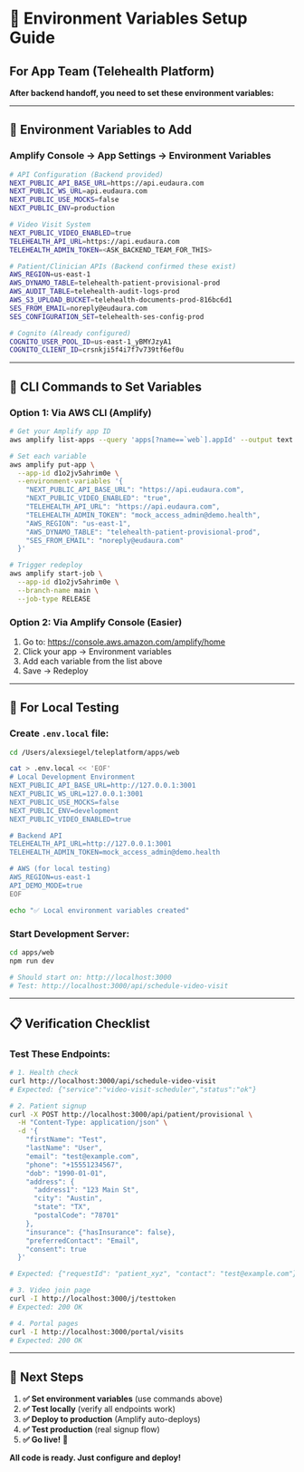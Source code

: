# 🔧 Environment Variables Setup Guide

## For App Team (Telehealth Platform)

**After backend handoff, you need to set these environment variables:**

---

## 📝 **Environment Variables to Add**

### **Amplify Console → App Settings → Environment Variables**

```bash
# API Configuration (Backend provided)
NEXT_PUBLIC_API_BASE_URL=https://api.eudaura.com
NEXT_PUBLIC_WS_URL=api.eudaura.com
NEXT_PUBLIC_USE_MOCKS=false
NEXT_PUBLIC_ENV=production

# Video Visit System
NEXT_PUBLIC_VIDEO_ENABLED=true
TELEHEALTH_API_URL=https://api.eudaura.com
TELEHEALTH_ADMIN_TOKEN=<ASK_BACKEND_TEAM_FOR_THIS>

# Patient/Clinician APIs (Backend confirmed these exist)
AWS_REGION=us-east-1
AWS_DYNAMO_TABLE=telehealth-patient-provisional-prod
AWS_AUDIT_TABLE=telehealth-audit-logs-prod
AWS_S3_UPLOAD_BUCKET=telehealth-documents-prod-816bc6d1
SES_FROM_EMAIL=noreply@eudaura.com
SES_CONFIGURATION_SET=telehealth-ses-config-prod

# Cognito (Already configured)
COGNITO_USER_POOL_ID=us-east-1_yBMYJzyA1
COGNITO_CLIENT_ID=crsnkji5f4i7f7v739tf6ef0u
```

---

## 🔧 **CLI Commands to Set Variables**

### **Option 1: Via AWS CLI (Amplify)**

```bash
# Get your Amplify app ID
aws amplify list-apps --query 'apps[?name==`web`].appId' --output text

# Set each variable
aws amplify put-app \
  --app-id d1o2jv5ahrim0e \
  --environment-variables '{
    "NEXT_PUBLIC_API_BASE_URL": "https://api.eudaura.com",
    "NEXT_PUBLIC_VIDEO_ENABLED": "true",
    "TELEHEALTH_API_URL": "https://api.eudaura.com",
    "TELEHEALTH_ADMIN_TOKEN": "mock_access_admin@demo.health",
    "AWS_REGION": "us-east-1",
    "AWS_DYNAMO_TABLE": "telehealth-patient-provisional-prod",
    "SES_FROM_EMAIL": "noreply@eudaura.com"
  }'

# Trigger redeploy
aws amplify start-job \
  --app-id d1o2jv5ahrim0e \
  --branch-name main \
  --job-type RELEASE
```

### **Option 2: Via Amplify Console (Easier)**

1. Go to: https://console.aws.amazon.com/amplify/home
2. Click your app → Environment variables
3. Add each variable from the list above
4. Save → Redeploy

---

## 🧪 **For Local Testing**

### **Create `.env.local` file:**

```bash
cd /Users/alexsiegel/teleplatform/apps/web

cat > .env.local << 'EOF'
# Local Development Environment
NEXT_PUBLIC_API_BASE_URL=http://127.0.0.1:3001
NEXT_PUBLIC_WS_URL=127.0.0.1:3001
NEXT_PUBLIC_USE_MOCKS=false
NEXT_PUBLIC_ENV=development
NEXT_PUBLIC_VIDEO_ENABLED=true

# Backend API
TELEHEALTH_API_URL=http://127.0.0.1:3001
TELEHEALTH_ADMIN_TOKEN=mock_access_admin@demo.health

# AWS (for local testing)
AWS_REGION=us-east-1
API_DEMO_MODE=true
EOF

echo "✅ Local environment variables created"
```

### **Start Development Server:**

```bash
cd apps/web
npm run dev

# Should start on: http://localhost:3000
# Test: http://localhost:3000/api/schedule-video-visit
```

---

## 📋 **Verification Checklist**

### **Test These Endpoints:**

```bash
# 1. Health check
curl http://localhost:3000/api/schedule-video-visit
# Expected: {"service":"video-visit-scheduler","status":"ok"}

# 2. Patient signup
curl -X POST http://localhost:3000/api/patient/provisional \
  -H "Content-Type: application/json" \
  -d '{
    "firstName": "Test",
    "lastName": "User", 
    "email": "test@example.com",
    "phone": "+15551234567",
    "dob": "1990-01-01",
    "address": {
      "address1": "123 Main St",
      "city": "Austin", 
      "state": "TX",
      "postalCode": "78701"
    },
    "insurance": {"hasInsurance": false},
    "preferredContact": "Email",
    "consent": true
  }'

# Expected: {"requestId": "patient_xyz", "contact": "test@example.com"}

# 3. Video join page
curl -I http://localhost:3000/j/testtoken
# Expected: 200 OK

# 4. Portal pages
curl -I http://localhost:3000/portal/visits
# Expected: 200 OK
```

---

## 🎯 **Next Steps**

1. **✅ Set environment variables** (use commands above)
2. **✅ Test locally** (verify all endpoints work)
3. **✅ Deploy to production** (Amplify auto-deploys)
4. **✅ Test production** (real signup flow)
5. **✅ Go live!** 🚀

**All code is ready. Just configure and deploy!**
